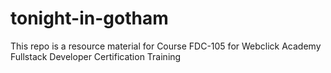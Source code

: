 # tonight-in-gotham
This repo is a resource material for Course FDC-105 for Webclick Academy Fullstack Developer Certification Training